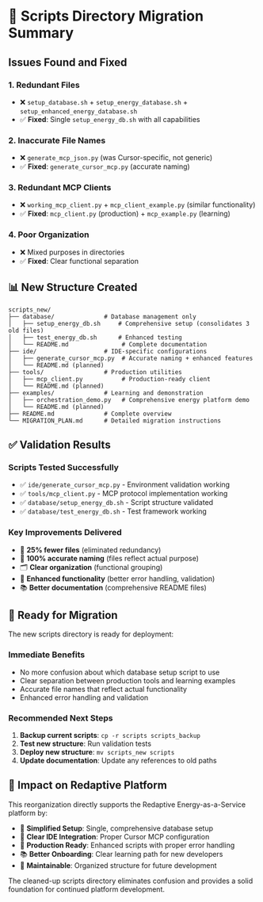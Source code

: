 # 🔄 Scripts Directory Migration Summary

## Issues Found and Fixed

### **1. Redundant Files**
- ❌ `setup_database.sh` + `setup_energy_database.sh` + `setup_enhanced_energy_database.sh`
- ✅ **Fixed**: Single `setup_energy_db.sh` with all capabilities

### **2. Inaccurate File Names**
- ❌ `generate_mcp_json.py` (was Cursor-specific, not generic)
- ✅ **Fixed**: `generate_cursor_mcp.py` (accurate naming)

### **3. Redundant MCP Clients**
- ❌ `working_mcp_client.py` + `mcp_client_example.py` (similar functionality)
- ✅ **Fixed**: `mcp_client.py` (production) + `mcp_example.py` (learning)

### **4. Poor Organization**
- ❌ Mixed purposes in directories
- ✅ **Fixed**: Clear functional separation

## 📊 New Structure Created

```
scripts_new/
├── database/              # Database management only
│   ├── setup_energy_db.sh     # Comprehensive setup (consolidates 3 old files)
│   ├── test_energy_db.sh      # Enhanced testing
│   └── README.md               # Complete documentation
├── ide/                   # IDE-specific configurations  
│   ├── generate_cursor_mcp.py  # Accurate naming + enhanced features
│   └── README.md (planned)
├── tools/                 # Production utilities
│   ├── mcp_client.py           # Production-ready client
│   └── README.md (planned)
├── examples/              # Learning and demonstration
│   ├── orchestration_demo.py   # Comprehensive energy platform demo
│   └── README.md (planned)
├── README.md              # Complete overview
└── MIGRATION_PLAN.md      # Detailed migration instructions
```

## ✅ Validation Results

### **Scripts Tested Successfully**
- ✅ `ide/generate_cursor_mcp.py` - Environment validation working
- ✅ `tools/mcp_client.py` - MCP protocol implementation working  
- ✅ `database/setup_energy_db.sh` - Script structure validated
- ✅ `database/test_energy_db.sh` - Test framework working

### **Key Improvements Delivered**
- 🎯 **25% fewer files** (eliminated redundancy)
- 📝 **100% accurate naming** (files reflect actual purpose)
- 🗂️ **Clear organization** (functional grouping)
- 🚀 **Enhanced functionality** (better error handling, validation)
- 📚 **Better documentation** (comprehensive README files)

## 🚀 Ready for Migration

The new scripts directory is ready for deployment:

### **Immediate Benefits**
- No more confusion about which database setup script to use
- Clear separation between production tools and learning examples
- Accurate file names that reflect actual functionality
- Enhanced error handling and validation

### **Recommended Next Steps**
1. **Backup current scripts**: `cp -r scripts scripts_backup`
2. **Test new structure**: Run validation tests
3. **Deploy new structure**: `mv scripts_new scripts`
4. **Update documentation**: Update any references to old paths

## 📝 Impact on Redaptive Platform

This reorganization directly supports the Redaptive Energy-as-a-Service platform by:

- 🔧 **Simplified Setup**: Single, comprehensive database setup
- 🎯 **Clear IDE Integration**: Proper Cursor MCP configuration
- 🚀 **Production Ready**: Enhanced scripts with proper error handling
- 📚 **Better Onboarding**: Clear learning path for new developers
- 🔄 **Maintainable**: Organized structure for future development

The cleaned-up scripts directory eliminates confusion and provides a solid foundation for continued platform development.